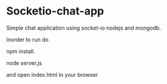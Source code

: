 # Socketio-chat-app

Simple chat application using socket-io nodejs and mongodb.

Inorder to run do 


npm install.

node server.js

and open index.html in your browser
